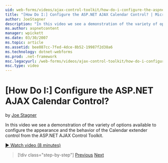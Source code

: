 ```yaml
---
uid: web-forms/videos/ajax-control-toolkit/how-do-i-configure-the-aspnet-ajax-calendar-control
title: "[How Do I:] Configure the ASP.NET AJAX Calendar Control? | Microsoft Docs"
author: JoeStagner
description: "In this video we see a demonstration of the variety of options available to configure the appearance and the behavior of the Calendar extender control from t..."
ms.author: aspnetcontent
manager: wpickett
ms.date: 03/30/2007
ms.topic: article
ms.assetid: bee087cc-7fed-4dce-8b52-19987f2d38a6
ms.technology: dotnet-webforms
ms.prod: .net-framework
msc.legacyurl: /web-forms/videos/ajax-control-toolkit/how-do-i-configure-the-aspnet-ajax-calendar-control
msc.type: video
---
```

[How Do I:] Configure the ASP.NET AJAX Calendar Control?
====================
by [Joe Stagner](https://github.com/JoeStagner)

In this video we see a demonstration of the variety of options available to configure the appearance and the behavior of the Calendar extender control from the ASP.NET AJAX Control Toolkit.

[&#9654; Watch video (8 minutes)](https://channel9.msdn.com/Blogs/ASP-NET-Site-Videos/how-do-i-configure-the-aspnet-ajax-calendar-control)

> [!div class="step-by-step"]
> [Previous](how-do-i-use-the-aspnet-ajax-autocomplete-control.md)
> [Next](how-do-i-use-the-aspnet-ajax-dropdown-control.md)
